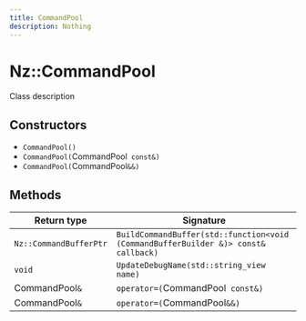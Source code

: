 ```yaml
---
title: CommandPool
description: Nothing
---
```


# Nz::CommandPool

Class description

## Constructors

- `CommandPool()`
- `CommandPool(`CommandPool` const&)`
- `CommandPool(`CommandPool`&&)`

## Methods

| Return type | Signature |
| ----------- | --------- |
| `Nz::CommandBufferPtr` | `BuildCommandBuffer(std::function<void (CommandBufferBuilder &)> const& callback)` |
| `void` | `UpdateDebugName(std::string_view name)` |
| CommandPool`&` | `operator=(`CommandPool` const&)` |
| CommandPool`&` | `operator=(`CommandPool`&&)` |
